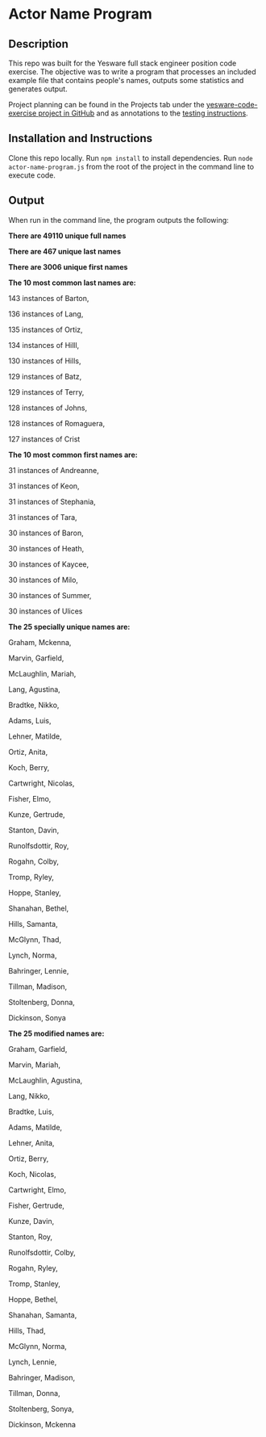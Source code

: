 # Actor Name Program

## Description
This repo was built for the Yesware full stack engineer position code exercise. 
The objective was to write a program that processes an included example file that contains people's names, outputs some statistics and generates output.

Project planning can be found in the Projects tab under the [yesware-code-exercise project in GitHub](https://github.com/RMartin0717/yesware-code-exercise/projects/1) and as annotations to the [testing instructions](https://docs.google.com/document/d/121xnO16QOjYMcMxcNrir6-dmjQHdKSOjwjqFjX3PVPY/edit).

## Installation and Instructions
Clone this repo locally.
Run `npm install` to install dependencies.
Run `node actor-name-program.js` from the root of the project in the command line to execute code.

## Output
When run in the command line, the program outputs the following:

**There are 49110 unique full names**

**There are 467 unique last names**

**There are 3006 unique first names**

**The 10 most common last names are:**

 143 instances of Barton,
 
 136 instances of Lang,
 
 135 instances of Ortiz,
 
 134 instances of Hilll,
 
 130 instances of Hills,
 
 129 instances of Batz,
 
 129 instances of Terry,
 
 128 instances of Johns,
 
 128 instances of Romaguera,
 
 127 instances of Crist

**The 10 most common first names are:**
 
 31 instances of Andreanne,
 
 31 instances of Keon,
 
 31 instances of Stephania,
 
 31 instances of Tara,
 
 30 instances of Baron,
 
 30 instances of Heath,
 
 30 instances of Kaycee,
 
 30 instances of Milo,
 
 30 instances of Summer,
 
 30 instances of Ulices

**The 25 specially unique names are:**
  
  Graham, Mckenna,
  
  Marvin, Garfield,
  
  McLaughlin, Mariah,
  
  Lang, Agustina,
  
  Bradtke, Nikko,
  
  Adams, Luis,
  
  Lehner, Matilde,
  
  Ortiz, Anita,
  
  Koch, Berry,
  
  Cartwright, Nicolas,
  
  Fisher, Elmo,
  
  Kunze, Gertrude,
  
  Stanton, Davin,
  
  Runolfsdottir, Roy,
  
  Rogahn, Colby,
  
  Tromp, Ryley,
  
  Hoppe, Stanley,
  
  Shanahan, Bethel,
  
  Hills, Samanta,
  
  McGlynn, Thad,
  
  Lynch, Norma,
  
  Bahringer, Lennie,
  
  Tillman, Madison,
  
  Stoltenberg, Donna,
  
  Dickinson, Sonya

**The 25 modified names are:**
  
  Graham, Garfield,
  
  Marvin, Mariah,
  
  McLaughlin, Agustina,
  
  Lang, Nikko,
  
  Bradtke, Luis,
  
  Adams, Matilde,
  
  Lehner, Anita,
  
  Ortiz, Berry,
  
  Koch, Nicolas,
  
  Cartwright, Elmo,
  
  Fisher, Gertrude,
  
  Kunze, Davin,
  
  Stanton, Roy,
  
  Runolfsdottir, Colby,
  
  Rogahn, Ryley,
  
  Tromp, Stanley,
  
  Hoppe, Bethel,
  
  Shanahan, Samanta,
  
  Hills, Thad,
  
  McGlynn, Norma,
  
  Lynch, Lennie,
  
  Bahringer, Madison,
  
  Tillman, Donna,
  
  Stoltenberg, Sonya,
  
  Dickinson, Mckenna
